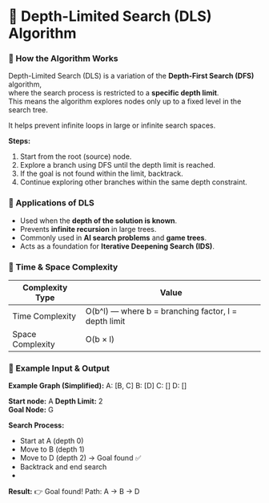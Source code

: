 # 🧠 Depth-Limited Search (DLS) Algorithm

### 🔹 How the Algorithm Works
Depth-Limited Search (DLS) is a variation of the **Depth-First Search (DFS)** algorithm,  
where the search process is restricted to a **specific depth limit**.  
This means the algorithm explores nodes only up to a fixed level in the search tree.

It helps prevent infinite loops in large or infinite search spaces.

**Steps:**
1. Start from the root (source) node.  
2. Explore a branch using DFS until the depth limit is reached.  
3. If the goal is not found within the limit, backtrack.  
4. Continue exploring other branches within the same depth constraint.

### 🔹 Applications of DLS
- Used when the **depth of the solution is known**.  
- Prevents **infinite recursion** in large trees.  
- Commonly used in **AI search problems** and **game trees**.  
- Acts as a foundation for **Iterative Deepening Search (IDS)**.

### 🔹 Time & Space Complexity
| Complexity Type | Value |
|------------------|--------|
| Time Complexity | O(b^l) — where b = branching factor, l = depth limit |
| Space Complexity | O(b × l) |

### 🔹 Example Input & Output

**Example Graph (Simplified):**
A: [B, C]
B: [D]
C: []
D: []

**Start node:** A
**Depth Limit:** 2  
**Goal Node:** G  

**Search Process:**  
- Start at A (depth 0)
- Move to B (depth 1)
- Move to D (depth 2) → Goal found ✅
- Backtrack and end search
- 
**Result:**
👉 Goal found! Path: A → B → D 


